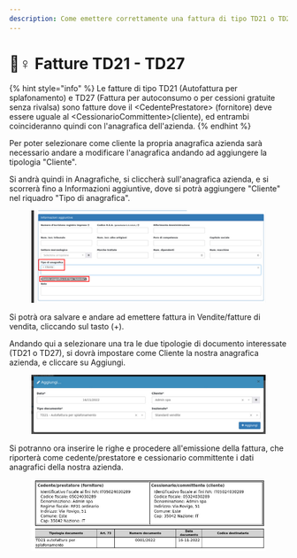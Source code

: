```yaml
---
description: Come emettere correttamente una fattura di tipo TD21 o TD27
---
```


# 🙋♀ Fatture TD21 - TD27

{% hint style="info" %}
Le fatture di tipo TD21 (Autofattura per splafonamento) e TD27 (Fattura per autoconsumo o per cessioni gratuite senza rivalsa) sono fatture dove il \<CedentePrestatore> (fornitore) deve essere uguale al \<CessionarioCommittente>(cliente), ed entrambi coincideranno quindi con l'anagrafica dell'azienda.
{% endhint %}

Per poter selezionare come cliente la propria anagrafica azienda sarà necessario andare a modificare l'anagrafica andando ad aggiungere la tipologia "Cliente".

Si andrà quindi in Anagrafiche, si cliccherà sull'anagrafica azienda, e si scorrerà fino a Informazioni aggiuntive, dove si potrà aggiungere "Cliente" nel riquadro "Tipo di anagrafica".

<figure><img src="../../../.gitbook/assets/immagine (483).png" alt=""><figcaption></figcaption></figure>

Si potrà ora salvare e andare ad emettere fattura in Vendite/fatture di vendita, cliccando sul tasto (+).

Andando qui a selezionare una tra le due tipologie di documento interessate (TD21 o TD27), si dovrà impostare come Cliente la nostra anagrafica azienda, e cliccare su Aggiungi.

<figure><img src="../../../.gitbook/assets/immagine (488).png" alt=""><figcaption></figcaption></figure>

Si potranno ora inserire le righe e procedere all'emissione della fattura, che riporterà come cedente/prestatore e cessionario committente i dati anagrafici della nostra azienda.

<figure><img src="../../../.gitbook/assets/immagine (187).png" alt=""><figcaption></figcaption></figure>


